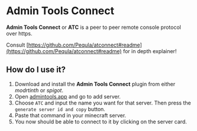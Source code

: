 # Admin Tools Connect
**Admin Tools Connect** or **ATC** is a peer to peer remote console
protocol over https.

Consult [https://github.com/Pequla/atconnect#readme](https://github.com/Pequla/atconnect#readme)
for in depth explainer!

## How do I use it?

1. Download and install the **Admin Tools Connect** plugin from either *modrtinth* or *spigot*.
2. Open [admintools.app](https://admintools.app) and go to add server.
3. Choose `ATC` and input the name you want for that server. Then press the `generate server id and copy` button.
4. Paste that command in your minecraft server.
5. You now should be able to connect to it by clicking on the server card.

